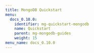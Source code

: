 ```yaml
---
title: MongoDB Quickstart
menu:
  docs_0.10.0:
    identifier: mg-quickstart-mongodb
    name: Quickstart
    parent: mg-mongodb-guides
    weight: 15
menu_name: docs_0.10.0
---
```


